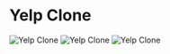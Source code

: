 # Yelp Clone

![Yelp Clone](https://i.ibb.co/rbsfY8r/Screen-Shot-2020-09-21-at-2-51-13-PM.png)
![Yelp Clone](https://i.ibb.co/YdPjjfH/Screen-Shot-2020-09-21-at-2-52-01-PM.png)
![Yelp Clone](https://i.ibb.co/PhG6pS9/Screen-Shot-2020-09-21-at-2-52-19-PM.png)
